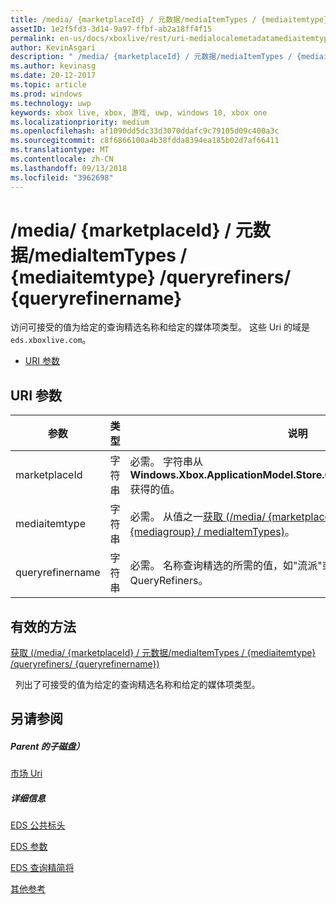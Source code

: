 ```yaml
---
title: /media/ {marketplaceId} / 元数据/mediaItemTypes / {mediaitemtype} /queryrefiners/ {queryrefinername}
assetID: 1e2f5fd3-3d14-9a97-ffbf-ab2a18ff4f15
permalink: en-us/docs/xboxlive/rest/uri-medialocalemetadatamediaitemtypequeryrefinersqueryrefinername.html
author: KevinAsgari
description: " /media/ {marketplaceId} / 元数据/mediaItemTypes / {mediaitemtype} /queryrefiners/ {queryrefinername}"
ms.author: kevinasg
ms.date: 20-12-2017
ms.topic: article
ms.prod: windows
ms.technology: uwp
keywords: xbox live, xbox, 游戏, uwp, windows 10, xbox one
ms.localizationpriority: medium
ms.openlocfilehash: af1090dd5dc33d3070ddafc9c79105d09c400a3c
ms.sourcegitcommit: c8f6866100a4b38fdda8394ea185b02d7af66411
ms.translationtype: MT
ms.contentlocale: zh-CN
ms.lasthandoff: 09/13/2018
ms.locfileid: "3962698"
---
```

# <a name="mediamarketplaceidmetadatamediaitemtypesmediaitemtypequeryrefinersqueryrefinername"></a>/media/ {marketplaceId} / 元数据/mediaItemTypes / {mediaitemtype} /queryrefiners/ {queryrefinername}
访问可接受的值为给定的查询精选名称和给定的媒体项类型。 这些 Uri 的域是`eds.xboxlive.com`。
 
  * [URI 参数](#ID4EV)
 
<a id="ID4EV"></a>

 
## <a name="uri-parameters"></a>URI 参数
 
| 参数| 类型| 说明| 
| --- | --- | --- | 
| marketplaceId| 字符串| 必需。 字符串从<b>Windows.Xbox.ApplicationModel.Store.Configuration.MarketplaceId</b>获得的值。| 
| mediaitemtype| 字符串| 必需。 从值之一[获取 (/media/ {marketplaceId} / 元数据/mediaGroups / {mediagroup} / mediaItemTypes)](uri-medialocalemetadatamediagroupsmediaitemtypesget.md)。| 
| queryrefinername| 字符串| 必需。 名称查询精选的所需的值，如"流派"或"十年期"。 请参阅 QueryRefiners。| 
  
<a id="ID4EKC"></a>

 
## <a name="valid-methods"></a>有效的方法

[获取 (/media/ {marketplaceId} / 元数据/mediaItemTypes / {mediaitemtype} /queryrefiners/ {queryrefinername})](uri-medialocalemetadatamediaitemtypequeryrefinersqueryrefinernameget.md)

&nbsp;&nbsp;列出了可接受的值为给定的查询精选名称和给定的媒体项类型。
 
<a id="ID4EUC"></a>

 
## <a name="see-also"></a>另请参阅
 
<a id="ID4EWC"></a>

 
##### <a name="parent"></a>Parent 的子磁盘） 

[市场 Uri](atoc-reference-marketplace.md)

  
<a id="ID4EAD"></a>

 
##### <a name="further-information"></a>详细信息 

[EDS 公共标头](../../additional/edscommonheaders.md)

 [EDS 参数](../../additional/edsparameters.md)

 [EDS 查询精简将](../../additional/edsqueryrefiners.md)

 [其他参考](../../additional/atoc-xboxlivews-reference-additional.md)

   